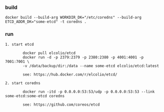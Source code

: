

### build
    docker build --build-arg WORKDIR_DK="/etc/coredns" --build-arg ETCD_ADDR_DK="some-etcd" -t coredns .


### run

    1. start etcd
```
        docker pull elcolio/etcd
        docker run -d -p 2379:2379 -p 2380:2380 -p 4001:4001 -p 7001:7001 \
        -v /data/backup/dir:/data --name some-etcd elcolio/etcd:latest
        
        see: https://hub.docker.com/r/elcolio/etcd/
```

    2. start coredns
```
        docker run -itd -p 0.0.0.0:53:53/udp -p 0.0.0.0:53:53 --link some-etcd:some-etcd coredns

        see: https://github.com/coreos/etcd

```
